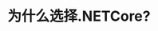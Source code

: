 ---
title: 为什么选择.NETCore?
tags: [NetCore,平台]
style: fill
color: danger
description:  为什么选择.NETCore，在这里找到答案
external_url: https://www.cnblogs.com/xiaoliangge/p/8373100.html
---